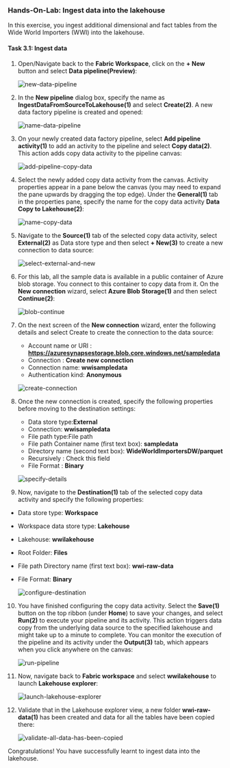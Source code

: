 ### Hands-On-Lab: Ingest data into the lakehouse

In this exercise, you ingest additional dimensional and fact tables from the Wide World Importers (WWI) into the lakehouse.

#### Task 3.1: Ingest data

1. Open/Navigate back to the **Fabric Workspace**, click on the **+ New** button and select **Data pipeline(Preview)**:

   ![new-data-pipeline](https://github.com/CloudLabsAI-Azure/MIDP-Lab-With-Microsoft-Fabric/blob/dev/media/10/01.png?raw=true)

2. In the **New pipeline** dialog box, specify the name as **IngestDataFromSourceToLakehouse(1)** and select **Create(2)**. A new data factory pipeline is created and opened:

   ![name-data-pipeline](https://github.com/CloudLabsAI-Azure/MIDP-Lab-With-Microsoft-Fabric/blob/dev/media/10/02.png?raw=true)

3. On your newly created data factory pipeline, select **Add pipeline activity(1)** to add an activity to the pipeline and select **Copy data(2)**. This action adds copy data activity to the pipeline canvas:

   ![add-pipeline-copy-data](https://github.com/CloudLabsAI-Azure/MIDP-Lab-With-Microsoft-Fabric/blob/dev/media/10/03.png?raw=true)

4. Select the newly added copy data activity from the canvas. Activity properties appear in a pane below the canvas (you may need to expand the pane upwards by dragging the top edge). Under the **General(1)** tab in the properties pane, specify the name for the copy data activity **Data Copy to Lakehouse(2)**:

   ![name-copy-data](https://github.com/CloudLabsAI-Azure/MIDP-Lab-With-Microsoft-Fabric/blob/dev/media/10/04.png?raw=true)

5. Navigate to the **Source(1)** tab of the selected copy data activity, select **External(2)** as Data store type and then select **+ New(3)** to create a new connection to data source:

   ![select-external-and-new](https://github.com/CloudLabsAI-Azure/MIDP-Lab-With-Microsoft-Fabric/blob/dev/media/10/05.png?raw=true)

6. For this lab, all the sample data is available in a public container of Azure blob storage. You connect to this container to copy data from it. On the **New connection** wizard, select **Azure Blob Storage(1)** and then select **Continue(2)**:

   ![blob-continue](https://github.com/CloudLabsAI-Azure/MIDP-Lab-With-Microsoft-Fabric/blob/dev/media/10/06.png?raw=true)

7. On the next screen of the **New connection** wizard, enter the following details and select Create to create the connection to the data source:

   - Account name or URI : **https://azuresynapsestorage.blob.core.windows.net/sampledata**
   - Connection	: **Create new connection**
   - Connection name:	**wwisampledata**
   - Authentication kind:	**Anonymous**

   ![create-connection](https://github.com/CloudLabsAI-Azure/MIDP-Lab-With-Microsoft-Fabric/blob/dev/media/10/07.png?raw=true)

8. Once the new connection is created, specify the following properties before moving to the destination settings:

   - Data store type:**External**
   - Connection: **wwisampledata**
   - File path type:File path
   - File path	Container name (first text box): **sampledata**
   - Directory name (second text box): **WideWorldImportersDW/parquet**
   - Recursively	: Check this field
   - File Format	: **Binary**

   ![specify-details](https://github.com/CloudLabsAI-Azure/MIDP-Lab-With-Microsoft-Fabric/blob/dev/media/10/08.png?raw=true)

9. Now, navigate to the **Destination(1)** tab of the selected copy data activity and specify the following properties:

  - Data store type: **Workspace**
  - Workspace data store type: **Lakehouse**
  - Lakehouse: **wwilakehouse**
  - Root Folder: **Files**
  - File path	Directory name (first text box): **wwi-raw-data**
  - File Format: **Binary**

    ![configure-destination](https://github.com/CloudLabsAI-Azure/MIDP-Lab-With-Microsoft-Fabric/blob/dev/media/10/09.png?raw=true)

10. You have finished configuring the copy data activity. Select the **Save(1)** button on the top ribbon (under **Home**) to save your changes, and select **Run(2)** to execute your pipeline and its activity. This action triggers data copy from the underlying data source to the specified lakehouse and might take up to a minute to complete. You can monitor the execution of the pipeline and its activity under the **Output(3)** tab, which appears when you click anywhere on the canvas:

    ![run-pipeline](https://github.com/CloudLabsAI-Azure/MIDP-Lab-With-Microsoft-Fabric/blob/dev/media/10/10.png?raw=true)

11. Now, navigate back to **Fabric workspace** and select **wwilakehouse** to launch **Lakehouse explorer**:

    ![launch-lakehouse-explorer](https://github.com/CloudLabsAI-Azure/MIDP-Lab-With-Microsoft-Fabric/blob/dev/media/10/11.png?raw=true)

12. Validate that in the Lakehouse explorer view, a new folder **wwi-raw-data(1)** has been created and data for all the tables have been copied there:

    ![validate-all-data-has-been-copied](https://github.com/CloudLabsAI-Azure/MIDP-Lab-With-Microsoft-Fabric/blob/dev/media/10/12.png?raw=true)

Congratulations! You have successfully learnt to ingest data into the lakehouse.


